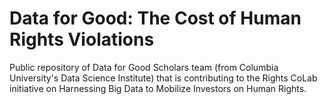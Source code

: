 # Data for Good: The Cost of Human Rights Violations
Public repository of Data for Good Scholars team (from Columbia University's Data Science Institute) that is contributing to the Rights CoLab initiative on Harnessing Big Data to Mobilize Investors on Human Rights.

